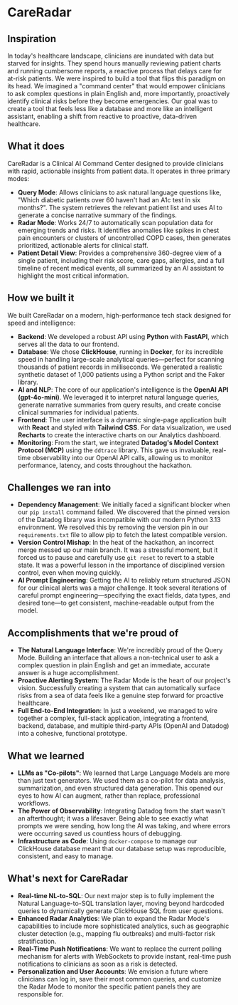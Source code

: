 # CareRadar
## Inspiration

In today's healthcare landscape, clinicians are inundated with data but starved for insights. They spend hours manually reviewing patient charts and running cumbersome reports, a reactive process that delays care for at-risk patients. We were inspired to build a tool that flips this paradigm on its head. We imagined a "command center" that would empower clinicians to ask complex questions in plain English and, more importantly, proactively identify clinical risks before they become emergencies. Our goal was to create a tool that feels less like a database and more like an intelligent assistant, enabling a shift from reactive to proactive, data-driven healthcare.

## What it does

CareRadar is a Clinical AI Command Center designed to provide clinicians with rapid, actionable insights from patient data. It operates in three primary modes:

* **Query Mode**: Allows clinicians to ask natural language questions like, "Which diabetic patients over 60 haven't had an A1c test in six months?". The system retrieves the relevant patient list and uses AI to generate a concise narrative summary of the findings.
* **Radar Mode**: Works 24/7 to automatically scan population data for emerging trends and risks. It identifies anomalies like spikes in chest pain encounters or clusters of uncontrolled COPD cases, then generates prioritized, actionable alerts for clinical staff.
* **Patient Detail View**: Provides a comprehensive 360-degree view of a single patient, including their risk score, care gaps, allergies, and a full timeline of recent medical events, all summarized by an AI assistant to highlight the most critical information.

## How we built it

We built CareRadar on a modern, high-performance tech stack designed for speed and intelligence:

* **Backend**: We developed a robust API using **Python** with **FastAPI**, which serves all the data to our frontend.
* **Database**: We chose **ClickHouse**, running in **Docker**, for its incredible speed in handling large-scale analytical queries—perfect for scanning thousands of patient records in milliseconds. We generated a realistic synthetic dataset of 1,000 patients using a Python script and the Faker library.
* **AI and NLP**: The core of our application's intelligence is the **OpenAI API (gpt-4o-mini)**. We leveraged it to interpret natural language queries, generate narrative summaries from query results, and create concise clinical summaries for individual patients.
* **Frontend**: The user interface is a dynamic single-page application built with **React** and styled with **Tailwind CSS**. For data visualization, we used **Recharts** to create the interactive charts on our Analytics dashboard.
* **Monitoring**: From the start, we integrated **Datadog's Model Context Protocol (MCP)** using the `ddtrace` library. This gave us invaluable, real-time observability into our OpenAI API calls, allowing us to monitor performance, latency, and costs throughout the hackathon.

## Challenges we ran into

* **Dependency Management**: We initially faced a significant blocker when our `pip install` command failed. We discovered that the pinned version of the Datadog library was incompatible with our modern Python 3.13 environment. We resolved this by removing the version pin in our `requirements.txt` file to allow pip to fetch the latest compatible version.
* **Version Control Mishap**: In the heat of the hackathon, an incorrect merge messed up our main branch. It was a stressful moment, but it forced us to pause and carefully use `git reset` to revert to a stable state. It was a powerful lesson in the importance of disciplined version control, even when moving quickly.
* **AI Prompt Engineering**: Getting the AI to reliably return structured JSON for our clinical alerts was a major challenge. It took several iterations of careful prompt engineering—specifying the exact fields, data types, and desired tone—to get consistent, machine-readable output from the model.

## Accomplishments that we're proud of

* **The Natural Language Interface**: We're incredibly proud of the Query Mode. Building an interface that allows a non-technical user to ask a complex question in plain English and get an immediate, accurate answer is a huge accomplishment.
* **Proactive Alerting System**: The Radar Mode is the heart of our project's vision. Successfully creating a system that can automatically surface risks from a sea of data feels like a genuine step forward for proactive healthcare.
* **Full End-to-End Integration**: In just a weekend, we managed to wire together a complex, full-stack application, integrating a frontend, backend, database, and multiple third-party APIs (OpenAI and Datadog) into a cohesive, functional prototype.

## What we learned

* **LLMs as "Co-pilots"**: We learned that Large Language Models are more than just text generators. We used them as a co-pilot for data analysis, summarization, and even structured data generation. This opened our eyes to how AI can augment, rather than replace, professional workflows.
* **The Power of Observability**: Integrating Datadog from the start wasn't an afterthought; it was a lifesaver. Being able to see exactly what prompts we were sending, how long the AI was taking, and where errors were occurring saved us countless hours of debugging.
* **Infrastructure as Code**: Using `docker-compose` to manage our ClickHouse database meant that our database setup was reproducible, consistent, and easy to manage.

## What's next for CareRadar

* **Real-time NL-to-SQL**: Our next major step is to fully implement the Natural Language-to-SQL translation layer, moving beyond hardcoded queries to dynamically generate ClickHouse SQL from user questions.
* **Enhanced Radar Analytics**: We plan to expand the Radar Mode's capabilities to include more sophisticated analytics, such as geographic cluster detection (e.g., mapping flu outbreaks) and multi-factor risk stratification.
* **Real-Time Push Notifications**: We want to replace the current polling mechanism for alerts with WebSockets to provide instant, real-time push notifications to clinicians as soon as a risk is detected.
* **Personalization and User Accounts**: We envision a future where clinicians can log in, save their most common queries, and customize the Radar Mode to monitor the specific patient panels they are responsible for.